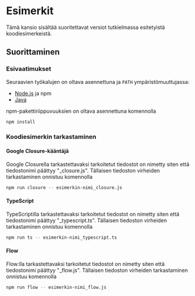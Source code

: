 # Esimerkit

Tämä kansio sisältää suoritettavat versiot tutkielmassa esitetyistä
koodiesimerkeistä.


## Suorittaminen

### Esivaatimukset
Seuraavien työkalujen on oltava asennettuna ja `PATH` ympäristömuuttujassa:
* [Node.js](https://nodejs.org/en/) ja npm
* [Java](https://java.com/en/download/)

npm-pakettiriippuvuuksien on oltava asennettuna komennolla
```bash
npm install
```

### Koodiesimerkin tarkastaminen

#### Google Closure-kääntäjä
Google Closurella tarkastettavaksi tarkoitetut tiedostot on nimetty siten
että tiedostonimi päättyy "_closure.js". Tällaisen tiedoston virheiden
tarkastaminen onnistuu komennolla
```bash
npm run closure -- esimerkin-nimi_closure.js 
```

#### TypeScript
TypeScriptilla tarkastettavaksi tarkoitetut tiedostot on nimetty siten
että tiedostonimi päättyy "_typescript.ts". Tällaisen tiedoston virheiden
tarkastaminen onnistuu komennolla
```bash
npm run ts -- esimerkin-nimi_typescript.ts
```

#### Flow
Flow:lla tarkastettavaksi tarkoitetut tiedostot on nimetty siten
että tiedostonimi päättyy "_flow.js". Tällaisen tiedoston virheiden
tarkastaminen onnistuu komennolla
```bash
npm run flow -- esimerkin-nimi_flow.js 
```